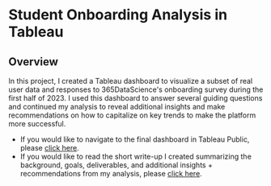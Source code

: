 Student Onboarding Analysis in Tableau
======================================

Overview
--------
In this project, I created a Tableau dashboard to visualize a subset of real user data and responses to 365DataScience's onboarding survey during the first half of 2023. I used this dashboard to answer several guiding questions and continued my analysis to reveal additional insights and make recommendations on how to capitalize on key trends to make the platform more successful.
* If you would like to navigate to the final dashboard in Tableau Public, please [click here](https://public.tableau.com/app/profile/avinash.bisram/viz/StudentOnboardingDashboard/Dashboard1).
* If you would like to read the short write-up I created summarizing the background, goals, deliverables, and additional insights + recommendations from my analysis, please [click here](https://github.com/AvinashBisram/Data-Analysis-Projects/blob/main/Student%20Onboarding%20Analysis%20in%20Tableau/Student%20Onboarding%20Analysis%20Project%20Write-Up.pdf).